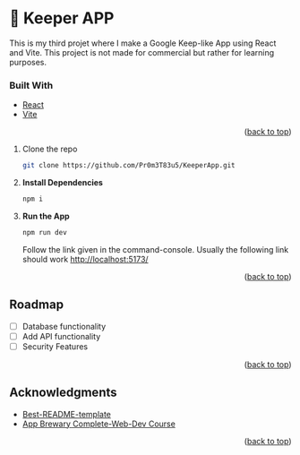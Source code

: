 # 



<a id="readme-top"></a>




<!-- Heading -->
# 📝 Keeper APP

This is my third projet where I make a Google Keep-like App using React and Vite. This project is not made for commercial but rather for learning purposes. 

### Built With
*  [React](react.dev)
*  [Vite](https://vite.dev/)
  
  <p align="right">(<a href="#readme-top">back to top</a>)</p>


<!-- Setting up the project -->
<!--
## Getting Started

### Prerequisites
*  Have pgAdmin 4 (PostgreSQL) installed

### Instructions to Start the Website
1. **Create a Database**  
   In pgAdmin, create a new database named **B1ogger** (note the number `1` instead of letter `l`) under the user `postgres`.

2. **Create Tables**  
   Run the following SQL queries:
   ```sql
   CREATE TABLE users (
     id SERIAL PRIMARY KEY,
     user_name VARCHAR(100) NOT NULL UNIQUE,
     password VARCHAR(100) NOT NULL
   );
   CREATE TABLE blogs (
     id SERIAL PRIMARY KEY,
     blog_title VARCHAR(100) NOT NULL,
     blog_content TEXT NOT NULL,
     user_name VARCHAR(100) REFERENCES users(user_name)
   );
   ```
   -->
1. Clone the repo
   ```sh
   git clone https://github.com/Pr0m3T83u5/KeeperApp.git
   ```
<!--
4. Change git remote url to avoid accidental pushes to base project
   ```sh
   git remote set-url origin Pr0m3T83u5/My_Blogger1_Website
   git remote -v # confirm the changes
   ```

5. **Configure Database Connection**  
   Open `index.js` and change the client details for your SQL server.
-->

2. **Install Dependencies**
   ```bash
   npm i
   ```

3. **Run the App**
   ```bash
   npm run dev
   ```
   Follow the link given in the command-console. Usually the following link should work [http://localhost:5173/](http://localhost:5173/)

   <p align="right">(<a href="#readme-top">back to top</a>)</p>

<!-- Note -->
## Roadmap
- [ ] Database functionality
- [ ] Add API functionality
- [ ] Security Features

<p align="right">(<a href="#readme-top">back to top</a>)</p>

<!-- Acknowledgements -->
## Acknowledgments

* [Best-README-template](https://github.com/othneildrew/Best-README-Template?tab=readme-ov-file)
* [App Brewary Complete-Web-Dev Course](https://www.appbrewery.com/p/the-complete-web-development-course)

<p align="right">(<a href="#readme-top">back to top</a>)</p>








<!-- Currently, two official plugins are available:

- [@vitejs/plugin-react](https://github.com/vitejs/vite-plugin-react/blob/main/packages/plugin-react) uses [Babel](https://babeljs.io/) for Fast Refresh
- [@vitejs/plugin-react-swc](https://github.com/vitejs/vite-plugin-react/blob/main/packages/plugin-react-swc) uses [SWC](https://swc.rs/) for Fast Refresh -->

